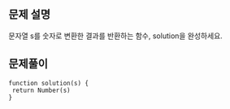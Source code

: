 ## 문제 설명

문자열 s를 숫자로 변환한 결과를 반환하는 함수, solution을 완성하세요.

## 문제풀이

```
function solution(s) {
 return Number(s)
}
```
